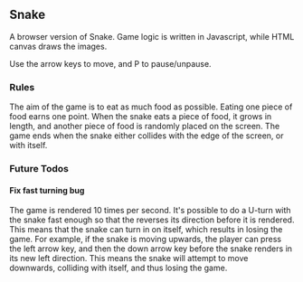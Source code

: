 ## Snake

A browser version of Snake. Game logic is written in Javascript, while HTML canvas
draws the images. 

Use the arrow keys to move, and P to pause/unpause. 

### Rules

The aim of the game is to eat as much food as possible. Eating one piece of food earns 
one point. When the snake eats a piece of food, it grows in length, and another piece
of food is randomly placed on the screen. The game ends when the snake either 
collides with the edge of the screen, or with itself.  


### Future Todos

#### Fix fast turning bug

The game is rendered 10 times per second. It's possible to do a U-turn with the snake fast enough so that the reverses its direction before it is rendered. This means that the snake can turn in on itself, which results in losing the game. For example, if the snake is moving upwards, the player can press the left arrow key, and then the down arrow key before the snake renders in its new left direction.  This means the snake will attempt to move downwards, colliding with itself, and thus losing the game.   